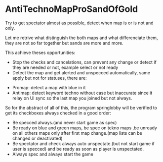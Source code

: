 # AntiTechnoMapProSandOfGold
Try to get spectator almost as possible, detect when map is or is not and only.


Let me retrive what distinguish the both maps and what differenciate them, they are not so far together but sands are more and more.


This achieve theses opportunities:
 - Stop the checks and cancelations, can prevent any change or detect if they are needed or not, example select or not ready
 - Detect the map and get alerted and unspecced automatically, same apply but not for statuses, there are:
 + Promap: detect a map with blue in it
 + Antimap: detect keyword techno without case but inaccurate since it relay on UI sync so the last map you joined but not always.


So for the abstract of all of this, the program springlobby will be verified to get its checkboxes always checked in a good order:
 - Be specced always.(and never start game as spec)
 - Be ready on blue and green maps, be spec on tekno maps ,be unready on all others maps only after first map change.(map lists can be changed or deactivated)
 - Be spectator and check always auto unspectate.(but not start game if user is specced) and be ready as soon as player is unspectated.
 - Always spec and always start the game
